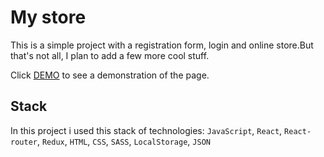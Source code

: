 # My store
This is a simple project with a registration form, login and online store.But that's not all, I plan to add a few more cool stuff.

Click [DEMO](https://saharij.github.io/my_store/) to see a demonstration of the page.


## Stack
In this project i used this stack of technologies: `JavaScript`, `React`, `React-router`, `Redux`, `HTML`, `CSS`, `SASS`, `LocalStorage`, `JSON`

